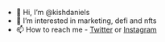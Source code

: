 - 👋 Hi, I’m @kishdaniels
- 👀 I’m interested in marketing, defi and nfts
- 📫 How to reach me - [Twitter](https://twitter.com/kishdaniels) or [Instagram](https://www.instagram.com/kishdaniels/)

<!---
kishdaniels/kishdaniels is a ✨ special ✨ repository because its `README.md` (this file) appears on your GitHub profile.
You can click the Preview link to take a look at your changes.
--->
